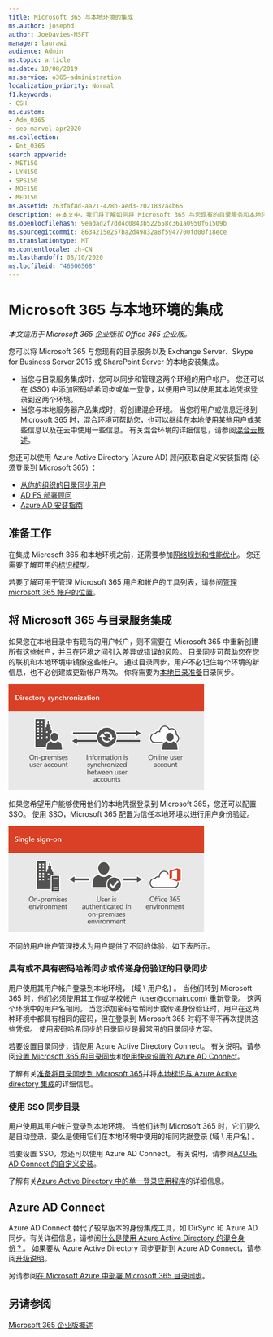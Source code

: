 ```yaml
---
title: Microsoft 365 与本地环境的集成
ms.author: josephd
author: JoeDavies-MSFT
manager: laurawi
audience: Admin
ms.topic: article
ms.date: 10/08/2019
ms.service: o365-administration
localization_priority: Normal
f1.keywords:
- CSH
ms.custom:
- Adm_O365
- seo-marvel-apr2020
ms.collection:
- Ent_O365
search.appverid:
- MET150
- LYN150
- SPS150
- MOE150
- MED150
ms.assetid: 263faf8d-aa21-428b-aed3-2021837a4b65
description: 在本文中，我们将了解如何将 Microsoft 365 与您现有的目录服务和本地环境集成。
ms.openlocfilehash: 9eadad2f7dd4c0843b522658c361a0950f61509b
ms.sourcegitcommit: 8634215e257ba2d49832a8f5947700fd00f18ece
ms.translationtype: MT
ms.contentlocale: zh-CN
ms.lasthandoff: 08/10/2020
ms.locfileid: "46606568"
---
```

# <a name="microsoft-365-integration-with-on-premises-environments"></a>Microsoft 365 与本地环境的集成

*本文适用于 Microsoft 365 企业版和 Office 365 企业版。*

您可以将 Microsoft 365 与您现有的目录服务以及 Exchange Server、Skype for Business Server 2015 或 SharePoint Server 的本地安装集成。
  
 - 当您与目录服务集成时，您可以同步和管理这两个环境的用户帐户。 您还可以在 (SSO) 中添加密码哈希同步或单一登录，以便用户可以使用其本地凭据登录到这两个环境。
 - 当您与本地服务器产品集成时，将创建混合环境。 当您将用户或信息迁移到 Microsoft 365 时，混合环境可帮助您，也可以继续在本地使用某些用户或某些信息以及在云中使用一些信息。 有关混合环境的详细信息，请参阅[混合云概述](https://docs.microsoft.com/Office365/Enterprise/hybrid-cloud-overview)。

您还可以使用 Azure Active Directory (Azure AD) 顾问获取自定义安装指南 (必须登录到 Microsoft 365) ：

- [从你的组织的目录同步用户](https://aka.ms/aadconnectpwsync)
- [AD FS 部署顾问](https://aka.ms/adfsguidance)
- [Azure AD 安装指南](https://aka.ms/aadpguidance)
   
## <a name="before-you-begin"></a>准备工作

在集成 Microsoft 365 和本地环境之前，还需要参加[网络规划和性能优化](network-planning-and-performance.md)。 您还需要了解可用的[标识模型](about-office-365-identity.md)。 

若要了解可用于管理 Microsoft 365 用户和帐户的工具列表，请参阅[管理 microsoft 365 帐户的位置](manage-office-365-accounts.md)。 
  
## <a name="integrate-microsoft-365-with-directory-services"></a>将 Microsoft 365 与目录服务集成
如果您在本地目录中有现有的用户帐户，则不需要在 Microsoft 365 中重新创建所有这些帐户，并且在环境之间引入差异或错误的风险。 目录同步可帮助您在您的联机和本地环境中镜像这些帐户。 通过目录同步，用户不必记住每个环境的新信息，也不必创建或更新帐户两次。 你将需要为[本地目录准备](prepare-for-directory-synchronization.md)目录同步。
  
![使用目录同步将本地和联机用户帐户信息保持同步](media/a64af0d0-9be6-46b1-8727-277e683abf5e.png)
  
如果您希望用户能够使用他们的本地凭据登录到 Microsoft 365，您还可以配置 SSO。 使用 SSO，Microsoft 365 配置为信任本地环境以进行用户身份验证。
  
![使用单一登录，在本地和联机环境中都可以使用相同的帐户。](media/d76235f2-8a53-405e-b8ef-dfa4cfc208b8.png)
  
不同的用户帐户管理技术为用户提供了不同的体验，如下表所示。
 
### <a name="directory-synchronization-with-or-without-password-hash-synchronization-or-pass-through-authentication"></a>具有或不具有密码哈希同步或传递身份验证的目录同步

用户使用其用户帐户登录到本地环境， (域 \ 用户名) 。 当他们转到 Microsoft 365 时，他们必须使用其工作或学校帐户 (user@domain.com) 重新登录。 这两个环境中的用户名相同。 当您添加密码哈希同步或传递身份验证时，用户在这两种环境中都具有相同的密码，但在登录到 Microsoft 365 时将不得不再次提供这些凭据。 使用密码哈希同步的目录同步是最常用的目录同步方案。

若要设置目录同步，请使用 Azure Active Directory Connect。 有关说明，请参阅[设置 Microsoft 365 的目录同步](set-up-directory-synchronization.md)和[使用快速设置的 Azure AD Connect](https://go.microsoft.com/fwlink/p/?LinkId=698537)。

了解有关[准备将目录同步到 Microsoft 365](prepare-for-directory-synchronization.md)并将[本地标识与 Azure Active directory 集成](https://go.microsoft.com/fwlink/?LinkId=518101)的详细信息。

### <a name="directory-synchronization-with-sso"></a>使用 SSO 同步目录

用户使用其用户帐户登录到本地环境。 当他们转到 Microsoft 365 时，它们要么是自动登录，要么是使用它们在本地环境中使用的相同凭据登录 (域 \ 用户名) 。

若要设置 SSO，您还可以使用 Azure AD Connect。 有关说明，请参阅[AZURE AD Connect 的自定义安装](https://go.microsoft.com/fwlink/p/?LinkID=698430)。

了解有关[Azure Active Directory 中的单一登录应用程序](https://go.microsoft.com/fwlink/p/?LinkId=698604)的详细信息。

## <a name="azure-ad-connect"></a>Azure AD Connect

Azure AD Connect 替代了较早版本的身份集成工具，如 DirSync 和 Azure AD 同步。有关详细信息，请参阅[什么是使用 Azure Active Directory 的混合身份？](https://go.microsoft.com/fwlink/p/?LinkId=527969)。 如果要从 Azure Active Directory 同步更新到 Azure AD Connect，请参阅[升级说明](https://go.microsoft.com/fwlink/p/?LinkId=733240)。 

另请参阅[在 Microsoft Azure 中部署 Microsoft 365 目录同步](https://go.microsoft.com/fwlink/?LinkId=517887)。

## <a name="see-also"></a>另请参阅

[Microsoft 365 企业版概述](https://docs.microsoft.com/microsoft-365/enterprise/microsoft-365-overview)
